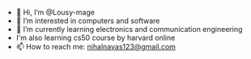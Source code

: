 - 👋 Hi, I’m @Lousy-mage
- 👀 I’m interested in computers and software
- 🌱 I’m currently learning electronics and communication engineering
- I'm also learning cs50 course by harvard online
- 📫 How to reach me: nihalnavas123@gmail.com
